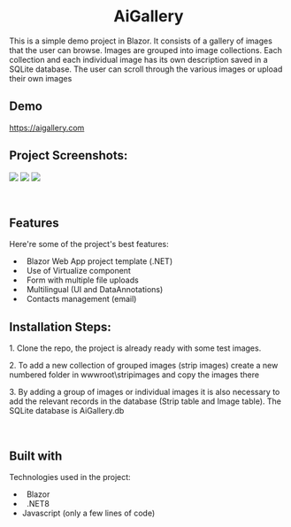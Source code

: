 <h1 align="center" id="title">AiGallery</h1>

<p id="description">This is a simple demo project in Blazor. It consists of a gallery of images that the user can browse. Images are grouped into image collections. Each collection and each individual image has its own description saved in a SQLite database.
The user can scroll through the various images or upload their own images</p>

<h2> Demo</h2>

<a href=https://aigallery.com>https://aigallery.com</a>

<h2>Project Screenshots:</h2>
<img src="https://github.com/MarcoBertuzzo/AiGallery/assets/84208183/76c3e424-35ac-4a40-939a-9ff9daf9ca2e"/>

<img src="https://github.com/MarcoBertuzzo/AiGallery/assets/84208183/cd3e5895-1859-4b25-ad63-4234d0c2bd40"/>

<img src="https://github.com/MarcoBertuzzo/AiGallery/assets/84208183/11c97dfd-9d51-4f23-90f9-35d97c9f09e4"/>


  
  
<h2> Features</h2>

Here're some of the project's best features:

*   Blazor Web App project template (.NET)
*   Use of Virtualize component
*   Form with multiple file uploads
*   Multilingual (UI and DataAnnotations)
*   Contacts management (email)

<h2> Installation Steps:</h2>

<p>1. Clone the repo, the project is already ready with some test images.</p>

<p>2. To add a new collection of grouped images (strip images) create a new numbered folder in wwwroot\stripimages and copy the images there</p>

<p>3. By adding a group of images or individual images it is also necessary to add the relevant records in the database (Strip table and Image table). The SQLite database is AiGallery.db</p>

  
  
<h2> Built with</h2>

Technologies used in the project:

*   Blazor
*   .NET8
*   Javascript (only a few lines of code)
